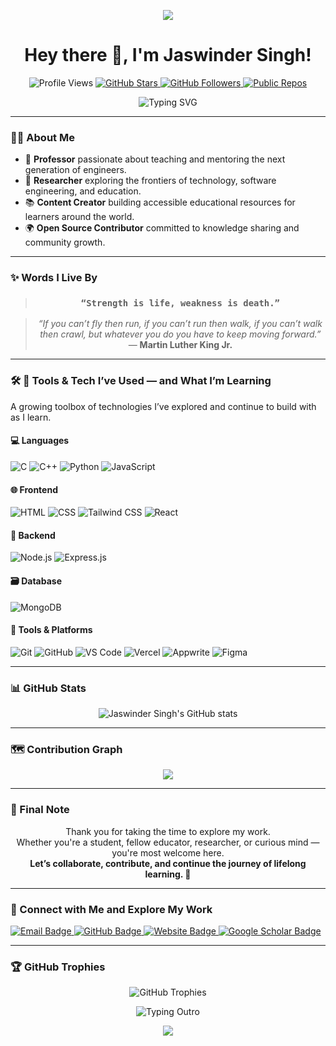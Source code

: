 

<!--
**Jaswindersingh2k/Jaswindersingh2k** is a ✨ _special_ ✨ repository because its `README.md` (this file) appears on your GitHub profile.
-->

<p align="center">
  <img src="https://capsule-render.vercel.app/api?type=waving&color=00BFFF&height=120&section=header&text=Welcome%20to%20My%20GitHub!&fontSize=30&fontColor=000000" />
</p>

<h1 align="center">Hey there 👋, I'm Jaswinder Singh!</h1>

<p align="center">
  <img src="https://komarev.com/ghpvc/?username=Jaswindersingh2k&label=Profile%20views&color=0e75b6&style=flat-square" alt="Profile Views" />
  <a href="https://github.com/Jaswindersingh2k?tab=stars" target="_blank">
    <img src="https://img.shields.io/github/stars/Jaswindersingh2k?label=Stars&style=flat-square&color=FFD700" alt="GitHub Stars" />
  </a>
  <a href="https://github.com/Jaswindersingh2k?tab=followers" target="_blank">
    <img src="https://img.shields.io/github/followers/Jaswindersingh2k?label=Followers&style=flat-square&color=0e75b6" alt="GitHub Followers" />
  </a>
  <a href="https://github.com/Jaswindersingh2k?tab=repositories" target="_blank">
    <img src="https://img.shields.io/badge/Public%20Repos-See%20All-blue?style=flat-square" alt="Public Repos" />
  </a>
</p>

<p align="center"> 
  <img src="https://readme-typing-svg.demolab.com?font=Fira+Code&duration=3000&pause=1000&color=0e75b6&center=true&vCenter=true&multiline=true&width=700&height=100&lines=Hey+there!+I'm+Jaswinder+Singh+%F0%9F%91%8B;Professor+%7C+Researcher+%7C+Open+Source+Contributor;Creating+Impactful+Educational+Content+%E2%9C%A8;" alt="Typing SVG" />
</p>

---

### 👨‍🏫 About Me

- 🧠 **Professor** passionate about teaching and mentoring the next generation of engineers.  
- 🔬 **Researcher** exploring the frontiers of technology, software engineering, and education.  
- 📚 **Content Creator** building accessible educational resources for learners around the world.  
- 🌍 **Open Source Contributor** committed to knowledge sharing and community growth.  

---

### ✨ Words I Live By 

<blockquote align="center">
  <h3><strong><code>“Strength is life, weakness is death.”</code></strong></h3>
</blockquote>

<blockquote align="center">
  <em>“If you can’t fly then run, if you can’t run then walk, if you can’t walk then crawl, but whatever you do you have to keep moving forward.”</em>  
  <br>— <strong>Martin Luther King Jr.</strong>
</blockquote>

---

### 🛠️ 🧰 Tools & Tech I’ve Used — and What I’m Learning
A growing toolbox of technologies I’ve explored and continue to build with as I learn.

#### 💻 Languages
![C](https://img.shields.io/badge/C-00599C?style=for-the-badge&logo=c&logoColor=white)
![C++](https://img.shields.io/badge/C++-00599C?style=for-the-badge&logo=c%2B%2B&logoColor=white)
![Python](https://img.shields.io/badge/Python-3776AB?style=for-the-badge&logo=python&logoColor=white)
![JavaScript](https://img.shields.io/badge/JavaScript-F7DF1E?style=for-the-badge&logo=javascript&logoColor=black)

#### 🌐 Frontend
![HTML](https://img.shields.io/badge/HTML5-E34F26?style=for-the-badge&logo=html5&logoColor=white)
![CSS](https://img.shields.io/badge/CSS3-1572B6?style=for-the-badge&logo=css3&logoColor=white)
![Tailwind CSS](https://img.shields.io/badge/TailwindCSS-38B2AC?style=for-the-badge&logo=tailwind-css&logoColor=white)
![React](https://img.shields.io/badge/React-20232A?style=for-the-badge&logo=react&logoColor=61DAFB)

#### 🧠 Backend
![Node.js](https://img.shields.io/badge/Node.js-339933?style=for-the-badge&logo=nodedotjs&logoColor=white)
![Express.js](https://img.shields.io/badge/Express.js-000000?style=for-the-badge&logo=express&logoColor=white)

#### 🗃️ Database
![MongoDB](https://img.shields.io/badge/MongoDB-4EA94B?style=for-the-badge&logo=mongodb&logoColor=white)

#### 🧰 Tools & Platforms
![Git](https://img.shields.io/badge/Git-F05032?style=for-the-badge&logo=git&logoColor=white)
![GitHub](https://img.shields.io/badge/GitHub-100000?style=for-the-badge&logo=github&logoColor=white)
![VS Code](https://img.shields.io/badge/VS%20Code-007ACC?style=for-the-badge&logo=visual-studio-code&logoColor=white)
![Vercel](https://img.shields.io/badge/Vercel-000000?style=for-the-badge&logo=vercel&logoColor=white)
![Appwrite](https://img.shields.io/badge/Appwrite-F02E65?style=for-the-badge&logo=appwrite&logoColor=white)
![Figma](https://img.shields.io/badge/Figma-F24E1E?style=for-the-badge&logo=figma&logoColor=white)

---

### 📊 GitHub Stats 

<p align="center">
  <img src="https://github-readme-stats.vercel.app/api?username=Jaswindersingh2k&show_icons=true&theme=default" alt="Jaswinder Singh's GitHub stats" />
</p>

---

### 🗺 Contribution Graph

<p align="center">
  <img src="https://github-readme-activity-graph.vercel.app/graph?username=Jaswindersingh2k&theme=github-light" />
</p>

---

### 💬 Final Note 

<p align="center">
  Thank you for taking the time to explore my work. <br>
  Whether you're a student, fellow educator, researcher, or curious mind — you're most welcome here. <br>
  <strong>Let’s collaborate, contribute, and continue the journey of lifelong learning. 🚀</strong>
</p>

---

### 🤝 Connect with Me and Explore My Work 

<p align="left">
  <a href="mailto:jaswinder_singh_2k@rediffmail.com" target="_blank"> 
    <img src="https://img.shields.io/badge/Email-D14836?style=for-the-badge&logo=gmail&logoColor=white" alt="Email Badge"/>
  </a>
  
  <a href="https://github.com/Jaswindersingh2k" target="_blank"> 
    <img src="https://img.shields.io/badge/GitHub-100000?style=for-the-badge&logo=github&logoColor=white" alt="GitHub Badge"/>
  </a>
  
  <a href="http://www.jaswindersinghcse.com" target="_blank">
    <img src="https://img.shields.io/badge/Website-0A66C2?style=for-the-badge&logo=google-chrome&logoColor=white" alt="Website Badge"/>
  </a>
  
  <a href="https://scholar.google.co.in/citations?user=JxU6hWkAAAAJ&hl=en" target="_blank">
    <img src="https://img.shields.io/badge/Google%20Scholar-4285F4?style=for-the-badge&logo=google-scholar&logoColor=white" alt="Google Scholar Badge"/>
  </a>
</p>

---

### 🏆 GitHub Trophies

<p align="center">
  <img src="https://github-profile-trophy.vercel.app/?username=Jaswindersingh2k&theme=dracula&no-frame=true&margin-w=4" alt="GitHub Trophies" />
</p>


<p align="center">
  <img src="https://readme-typing-svg.demolab.com?font=Fira+Code&size=20&pause=1000&color=0e75b6&center=true&vCenter=true&width=500&lines=Thanks+for+scrolling%21;Star+some+repos+if+you+liked+them+%E2%9C%A8;Keep+Learning%2C+Keep+Contributing%21" alt="Typing Outro" />
</p>

<p align="center">
  <img src="https://capsule-render.vercel.app/api?type=waving&color=0e75b6&height=150&section=footer&fontColor=000000" />
</p>
